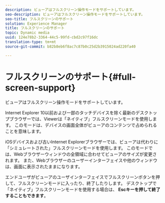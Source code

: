 ```yaml
---
description: ビューアはフルスクリーン操作モードをサポートしています。
seo-description: ビューアはフルスクリーン操作モードをサポートしています。
seo-title: フルスクリーンのサポート
solution: Experience Manager
title: フルスクリーンのサポート
topic: Dynamic media
uuid: 124e78b2-3364-44c5-99fd-cbd2c97f16dc
translation-type: tm+mt
source-git-commit: b82b8eb6f8ac7c87b0c25d2b3915024ad220fa40

---
```



# フルスクリーンのサポート{#full-screen-support}

ビューアはフルスクリーン操作モードをサポートしています。

Internet Explorer 10以前および一部のタッチデバイスを除く最新のデスクトップブラウザーでは、Viewerは「ネイティブ」フルスクリーンモードを使用します。 このモードは、デバイスの画面全体がビューアのコンテンツで占められることを意味します。

iOSデバイスおよび古いInternet Explorerブラウザーでは、ビューアは代わりに「シミュレートされた」フルスクリーンモードを使用します。 このモードでは、Webブラウザーウィンドウの全領域に合わせてビューアのサイズが変更されます。 また、Webブラウザーのユーザーインターフェイスや他のウィンドウは、画面に表示されたままになります。

エンドユーザがビューアのユーザインターフェイスでフルスクリーンボタンを押して、フルスクリーンモードに入ったり、終了したりします。 デスクトップで「ネイティブ」フルスクリーンモードを使用する場合は、 **Escキーを押して終了することもできます**。
